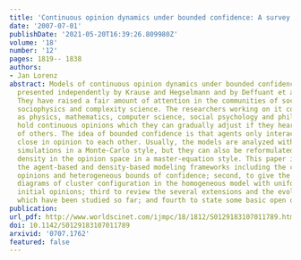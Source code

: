 ```yaml
---
title: 'Continuous opinion dynamics under bounded confidence: A survey'
date: '2007-07-01'
publishDate: '2021-05-20T16:39:26.809980Z'
volume: '18'
number: '12'
pages: 1819-- 1838
authors:
- Jan Lorenz
abstract: Models of continuous opinion dynamics under bounded confidence have been
  presented independently by Krause and Hegselmann and by Deffuant et al in 2000.
  They have raised a fair amount of attention in the communities of social simulation,
  sociophysics and complexity science. The researchers working on it come from disciplines
  as physics, mathematics, computer science, social psychology and philosophy. Agents
  hold continuous opinions which they can gradually adjust if they hear the opinions
  of others. The idea of bounded confidence is that agents only interact if they are
  close in opinion to each other. Usually, the models are analyzed with agent-based
  simulations in a Monte-Carlo style, but they can also be reformulated on the agent's
  density in the opinion space in a master-equation style. This paper is to present
  the agent-based and density-based modeling frameworks including the cases of multidimensional
  opinions and heterogeneous bounds of confidence; second, to give the bifurcation
  diagrams of cluster configuration in the homogeneous model with uniformly distributed
  initial opinions; third to review the several extensions and the evolving phenomena
  which have been studied so far; and fourth to state some basic open questions.
publication:
url_pdf: http://www.worldscinet.com/ijmpc/18/1812/S0129183107011789.html
doi: 10.1142/S0129183107011789
arxivid: '0707.1762'
featured: false
---
```

